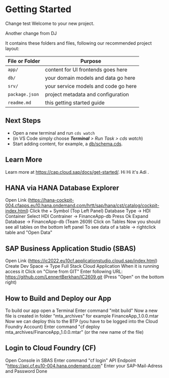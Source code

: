 # Getting Started
Change test
Welcome to your new project.

Another change from DJ

It contains these folders and files, following our recommended project layout:

File or Folder | Purpose
---------|----------
`app/` | content for UI frontends goes here
`db/` | your domain models and data go here
`srv/` | your service models and code go here
`package.json` | project metadata and configuration
`readme.md` | this getting started guide


## Next Steps

- Open a new terminal and run `cds watch` 
- (in VS Code simply choose _**Terminal** > Run Task > cds watch_)
- Start adding content, for example, a [db/schema.cds](db/schema.cds).


## Learn More

Learn more at https://cap.cloud.sap/docs/get-started/.
Hi
Hi it's Adi .

## HANA via HANA Database Explorer
Open Link (https://hana-cockpit-004.cfapps.eu10.hana.ondemand.com/hrtt/sap/hana/cst/catalog/cockpit-index.html)
Click the + Symbol (Top Left Panel)
Database Type -> HDI Container
Select HDI Contrainer -> FinanceApp-db
Press Ok
Expand Database -> FinanceApp-db (Team 2609)
Click on Tables
Now you should see all tables on the bottom left panel
To see data of a table -> rightclick table and "Open Data"

## SAP Business Application Studio (SBAS)
Open Link (https://ic2022.eu10cf.applicationstudio.cloud.sap/index.html)
Create Dev Space -> Type Full Stack Cloud Application
When it is running access it
Click on "Clone from GIT"
Enter following URL: https://github.com/LennertBerkhan/IC2609.git
(Press "Open" on the bottom right)

## How to Build and Deploy our App
To build our app open a Terminal
Enter command "mbt build"
Now a new file is created in folder "mta_archives" for example FinanceApp_1.0.0.mtar
Now we can deploy this to the BTP (you have to be logged into the Cloud Foundry Account)
Enter command "cf deploy mta_archives/FinanceApp_1.0.0.mtar" (or the new name of the file)

## Login to Cloud Foundry (CF)
Open Console in SBAS
Enter command "cf login"
API Endpoint "https://api.cf.eu10-004.hana.ondemand.com"
Enter your SAP-Mail-Adress and Password
Done
